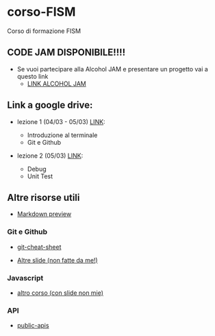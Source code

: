 # corso-FISM
Corso di formazione FISM

## CODE JAM DISPONIBILE!!!!
- Se vuoi partecipare alla Alcohol JAM e presentare un progetto vai a questo link
    - [LINK ALCOHOL JAM](https://alcohol-jam-2025.duccio.page/index.html)


## Link a google drive: 
- lezione 1 (04/03 - 05/03) [LINK](https://drive.google.com/drive/folders/1lGJ97YOFWmsuM-1GzQKTq-imcdS7WzVq?usp=sharing):
    - Introduzione al terminale
    - Git e Github 
 

- lezione 2 (05/03) [LINK](https://drive.google.com/drive/folders/1Kx6jLId2YpHnVyflokmBEfTAsWh4xC10?usp=sharing):
    - Debug
    - Unit Test


## Altre risorse utili
- [Markdown preview](https://marketplace.visualstudio.com/items?itemName=bierner.github-markdown-preview)

### Git e Github
- [git-cheat-sheet](https://education.github.com/git-cheat-sheet-education.pdf)

- [Altre slide (non fatte da me!)](https://people.cs.dm.unipi.it/limco/2021-22/slides/04-GitHub.pdf)

### Javascript
- [altro corso (con slide non mie)](https://security.polito.it/~lioy/01nbe/js.pdf)

### API
- [public-apis](https://github.com/public-apis/public-apis)
